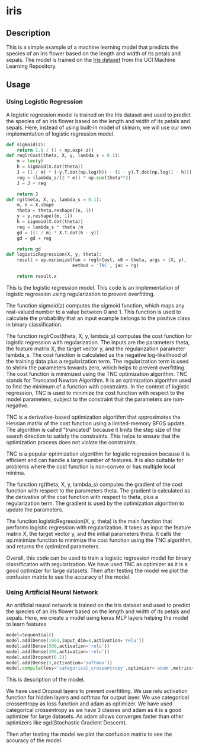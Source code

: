 # iris
## Description
This is a simple example of a machine learning model that predicts the species of an iris flower based on the length and width of its petals and sepals. The model is trained on the [Iris dataset](https://archive.ics.uci.edu/ml/datasets/iris) from the UCI Machine Learning Repository.

## Usage
### Using Logistic Regression
A logistic regression model is trained on the Iris dataset and used to predict the species of an iris flower based on the length and width of its petals and sepals.
Here,  instead of using built-in model of sklearn, we will use our own implementation of logistic regression model.
```python
def sigmoid(z):
    return 1.0 / (1 + np.exp(-z))
def reglrCost(theta, X, y, lambda_s = 0.1):
    m = len(y)
    h = sigmoid(X.dot(theta))
    J = (1 / m) * (-y.T.dot(np.log(h)) - (1 - y).T.dot(np.log(1 - h)))
    reg = (lambda_s/(2 * m)) * np.sum(theta**2)
    J = J + reg

    return J
def rg(theta, X, y, lambda_s = 0.1):
    m, n = X.shape
    theta = theta.reshape((n, 1))
    y = y.reshape((m, 1))
    h = sigmoid(X.dot(theta))
    reg = lambda_s * theta /m
    gd = ((1 / m) * X.T.dot(h - y))
    gd = gd + reg

    return gd
def logisticRegression(X, y, theta):
    result = op.minimize(fun = reglrCost, x0 = theta, args = (X, y),
                         method = 'TNC', jac = rg)

    return result.x
```
This is the logistic regression model.
This code is an implementation of logistic regression using regularization to prevent overfitting.

The function sigmoid(z) computes the sigmoid function, which maps any real-valued number to a value between 0 and 1. This function is used to calculate the probability that an input example belongs to the positive class in binary classification.

The function reglrCost(theta, X, y, lambda_s) computes the cost function for logistic regression with regularization. The inputs are the parameters theta, the feature matrix X, the target vector y, and the regularization parameter lambda_s. The cost function is calculated as the negative log-likelihood of the training data plus a regularization term. The regularization term is used to shrink the parameters towards zero, which helps to prevent overfitting. The cost function is minimized using the TNC optimization algorithm.
TNC stands for Truncated Newton Algorithm. It is an optimization algorithm used to find the minimum of a function with constraints. In the context of logistic regression, TNC is used to minimize the cost function with respect to the model parameters, subject to the constraint that the parameters are non-negative.

TNC is a derivative-based optimization algorithm that approximates the Hessian matrix of the cost function using a limited-memory BFGS update. The algorithm is called "truncated" because it limits the step size of the search direction to satisfy the constraints. This helps to ensure that the optimization process does not violate the constraints.

TNC is a popular optimization algorithm for logistic regression because it is efficient and can handle a large number of features. It is also suitable for problems where the cost function is non-convex or has multiple local minima.

The function rg(theta, X, y, lambda_s) computes the gradient of the cost function with respect to the parameters theta. The gradient is calculated as the derivative of the cost function with respect to theta, plus a regularization term. The gradient is used by the optimization algorithm to update the parameters.

The function logisticRegression(X, y, theta) is the main function that performs logistic regression with regularization. It takes as input the feature matrix X, the target vector y, and the initial parameters theta. It calls the op.minimize function to minimize the cost function using the TNC algorithm, and returns the optimized parameters.

Overall, this code can be used to train a logistic regression model for binary classification with regularization.
We have used TNC as optimizer as it is a good optimizer for large datasets.
Then after testing the model we plot the confusion matrix to see the accuracy of the model.

### Using Artificial Neural Network
An artificial neural network is trained on the Iris dataset and used to predict the species of an iris flower based on the length and width of its petals and sepals.
Here, we create a model using keras MLP layers helping the model to learn features
```python
model=Sequential()
model.add(Dense(1000,input_dim=4,activation='relu'))
model.add(Dense(500,activation='relu'))
model.add(Dense(300,activation='relu'))
model.add(Dropout(0.2))
model.add(Dense(3,activation='softmax'))
model.compile(loss='categorical_crossentropy',optimizer='adam',metrics=['accuracy'])
```
This is description of the model.

We have used Dropout layers to prevent overfitting.
We use relu activation function for hidden layers and softmax for output layer. We use categorical crossentropy as loss function and adam as optimizer.
We have used categorical crossentropy as we have 3 classes and adam as it is a good optimizer for large datasets.
As adam allows converges faster than other optimizers like sgd(Stochastic Gradient Descent).

Then after testing the model we plot the confusion matrix to see the accuracy of the model.
